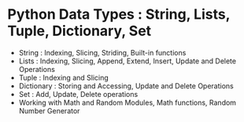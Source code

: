 # Python Data Types : String, Lists, Tuple, Dictionary, Set
- String : Indexing, Slicing, Striding, Built-in functions
- Lists :  Indexing, Slicing, Append, Extend, Insert, Update and Delete Operations
- Tuple : Indexing and Slicing
- Dictionary : Storing and Accessing, Update and Delete Operations
- Set : Add, Update, Delete operations
- Working with Math and Random Modules, Math functions, Random Number Generator
